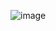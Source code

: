 ![image](https://github.com/JaimeVillalbaO/LearningFlask-Intermediate-Day-54/assets/152451848/1826543f-adbd-4c6b-8dec-49f6b36f14ca)
